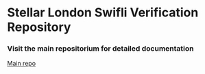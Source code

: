# Stellar London Swifli Verification Repository

### Visit the main repositorium for detailed documentation

[Main repo](https://github.com/hackers-boiz/swifli)
